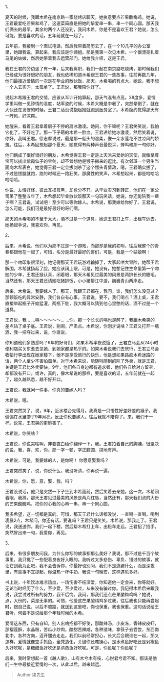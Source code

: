 1、  
  
夏天的时候，我跟木希在南京路一家烧烤店聊天，她执意要点芒果酸梅鸡，她说，王君最爱吃芒果和鸡了，这道菜简直是把她的挚爱串一串，串一个同心圆。那天我们俩去的最早，其余的两个人还没到，我问木希，你是不是喜欢王君？她说，怎么可能，要是喜欢的话，五年前就在一起了。  
  
五年前，我接到一个面试电话，然后我带着简历去了，在一个10几平的办公室里，她跟我说，算起来，我应该是你师姐。那是我第一次见木希，一个很漂亮扎着马尾的姑娘，然后她带着我去运营部门，她给我介绍，这是王君。  
  
我在王君的旁边坐了有一年，后来我离职，我们一起在南京路吃烧烤，那时候我们已经成为很好很好的朋友，我也依稀知道木希跟王君的一些故事，往前再数几年，他们最接近爱情的一次是在毕业的散伙饭，那天，木希喝的有点大，她说，我不想一个人去实习，太孤单了。王君说，那我陪你好了。  
  
说起木希跟王君的交情，应该从军训开始算起，那天气温有点高，38度多，爱情学里叫做一见钟情的温度，站军姿的时候，木希大概是中暑了，突然晕倒了，就在大伙还在发愣的时候，王君二话没说抱起她就跑到医务室了。木希隐约觉得那天有一阵风，好凉爽。  
  
她醒来，看着王君拿着扇子不停的扇冰激凌。她问，你干嘛呢？王君笑笑说，我怕它化了，不好吃了。那一下子萌的木希一脸血。王君递给她冰激凌，然后笑着说，你好，我叫王君。徐志摩说过，最是那一低头的温柔，像一朵水莲花不胜凉风的娇羞。往后，木希回想起那个夏天，她觉得有两种声音最悦耳，蝉鸣和那一句你好。  
  
他们俩成了很好很好的朋友，木希觉得王君一定是上天派来爱她的天使，就像至尊宝可以拔出紫霞仙子的宝剑，却不曾想他是猴子搬来的逗比。有次邻班一个男生当面向木希表白，她觉得王君一定会拔剑杀了这个愣头青情敌，嗯，王君确实拔了，不过是拔腿就跑，跑的时候还一路狂笑，那魔性的笑声，木希想起来，都是哈哈哈哈哈哈。  
  
你说，友情好怪，彼此互损互黑，却愈分不开。从毕业实习到转正，他们在一家公司呆了整整五年了，木希想起毕业散伙饭那天一句玩笑话，她说，你还能陪我一辈子啊？王君说，试试吧！至少可以等你嫁人。木希说，那我嫁给你好了。王君说，怎么可能，我们可是最好最好的哥们啊。  
  
那天的木希喝的不至于太大，酒不过是一个道具，她送王君打上车，出租车远去，她扬起手说，我喜欢你，再见。  
  
2、  
  
后来，木希说，他们以为那不过是一个游戏，而那却是我的初吻，往后我整个的青春都跟他在一起了，可惜，名分是最好最好的哥们，可是，我是一个姑娘啊！  
  
那一个吻印象很深刻，她记得那天王君玩游戏输掉了，大家起哄大冒险，她帮王君解围。木希就扬起了脸，她应该闭上眼，可是，她没有，她想记住生命里第一个吻她的少年，王君还挺认真，闭着眼，那天木希见过最美的风景是两排长长的睫毛，当然还有，那天王君还请她吃猪排饭，小小猪排江中游，巍巍青山两岸走。  
  
后来，木希说，我要嫁人了。那天，我跟王君都在，我问，谁，我们怎么没见过？那顿饭吃的异常安静，我们各自有心事。王君说，要不，我们喝点？酒上桌，王君直接举起瓶子开始猛灌，两瓶下肚，我大概可以猜到他心里憋的话，酒不过是一个道具。  
  
王君说，我… …嗝～～～～～… …你。那一个长长的嗝也是醉了，我跟木希笑的差点钻了桌子底。王君说，别闹，严肃点。木希说，你刚才说啥？王君又打开一瓶酒，我一把夺过来，说，你直说。  
  
你知道他们多熟悉吗？9年的好哥们，如果木希半夜说饿了，王君立马会从24小时便利店买关东煮去见她，到她家都是热乎的。如果木希说我们去旅行，王君立马会收拾行李出现在她家楼下，他不是享受旅行的快乐，他是想如果路痴木希迷路的话，两个人至少不害怕孤单。对于木希来说，能随叫随到的除了外卖，就是王君，关键是王君比外卖要快。9年，他们各自身边都有追求者，他们各自给对方留空，却都没有开口。或许，真的，像木希说的那样，要是喜欢的话，五年前就在一起了，越久越熟悉，越不好开口。  
  
王君说，我就问一件事，你真的要嫁人吗？  
  
木希说，嗯。  
  
王君突然哭了，说，9年，近水楼台先得月，我真是一只悟性好差好差的猴子，我偏偏在水里捞了9年月亮。反正你也要嫁人，往后我就不陪你了。来，我们干一杯。说完，王君哭的更厉害了。  
  
木希说，你哭啥？  
  
王君说，你说哭啥啊，非要直白给你翻译一下，我。王君拍着自己的胸脯，很坚决的说，我，喜，欢，你。那一字一顿，字正腔圆，掷地有声。  
  
木希说，可是，我要嫁的人，是你啊！ 你愿意娶我吗？  
  
王君突然笑了，说，你说什么，我没听清，你再说一遍。  
  
木希说，你，愿，意，娶，我，吗？  
  
王君没说话，他只是突然一下子坐到木希面前，然后笑着去亲她，这一次，木希闭着眼，我猜，那天王君见过最美的风景是两片红唇，当然还有，那天我们点的大份的芒果酸酶鸡，把你的心我的心串一串，串一个同心圆。  
  
我多希望，这一切都是真的。可惜，那天王君什么话都没说，一直喝一直喝。喝到凌晨2点，木希问，你还有话，要说吗？王君只是笑笑。木希说，那我走了。王君说，我送送你。我们一起下楼，然后帮木希打上车，出租车走远，王君招了招手，突然冒出来一句，我爱你，再见。  
  
3、  
  
后来，有很多朋友问我，为什么你写的故事都那么美好？我说，那不过是千百个故事里，我只挑了一些配着良夜好入眠的。我听过太多悲伤、辜负、错过的故事，就让它到我为止吧，我不会告诉你，你最好也别问，我们不是逃避什么，而是深夜里，有些事不宜提起，你温热一杯牛奶，我说一句晚安，这样遇见多好。  
  
书上说，十年饮冰难凉热血，一场伤害不枉深爱，你知道他一定会来，你等就好。无论当时经历了什么，至少爱，至少爱过，从来没有骗过你。我记得木希后来跟我说，我尝试过所有的努力，我不后悔。我问，那我们还点芒果酸梅鸡吗？她说，点，大份的，菜是无辜的。可惜，他爱这芒果酸梅鸡多过我，往后我也只能再尝起时，跟自己说，以后不顺路，就送到这里吧，你也保重，我也保重。这句话说给王君听，何尝不是说给那个年轻时候的木希。  
  
爱情这东西，只有自知，别人出啥招都不好使，那酸辣汤，小皮冻，香辣皮皮虾，那榴莲酥，水晶粉，苦瓜小炒肉，酸甜苦辣咸，各种滋味，拿筷子去尝尝，东西南北中，各种方向，迈开腿去走走。我们以前经常担心，长大后会跟谁在一起，那又怎样，爱情就像空手抓鱼，全凭造化，关键你还瞎操心，是水煮鱼好吃还是剁椒鱼头好吃呢，是糖醋鱼好吃还是清蒸鱼好吃呢。可是，你鱼呢？你鱼呢？  
  
后来，我时常想起一首《越人歌》，山有木兮木有枝，心悦君兮君不知。那该是他们一生中最接近爱情的一次，从此以后，越来越远。

> Author 柒先生